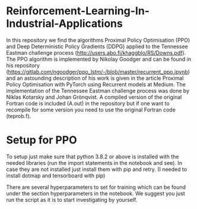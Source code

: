 # Reinforcement-Learning-In-Industrial-Applications
In this repository we find the algorithms Proximal Policy Optimisation (PPO) and Deep Deterministic Policy Gradients (DDPG) applied to the Tennessee Eastman challenge process (http://users.abo.fi/khaggblo/RS/Downs.pdf).
The PPO algorithm is implemented by Nikolay Goodger and can be found in his repository (https://gitlab.com/ngoodger/ppo_lstm/-/blob/master/recurrent_ppo.ipynb) and an astounding description of his work is given in the article Proximal Policy Optimisation with PyTorch using Recurrent models at Medium. The implementation of the Tennessee Eastman challenge process was done by Niklas Kotarsky and Johan Grönqvist. A compiled version of the original Fortran code is included (A.out) in the repository but if one want to recompile for some version you need to use the original Fortran code (teprob.f).


# Setup for PPO
To setup just make sure that python 3.8.2 or above is installed with the needed libraries (run the import statements in the notebook and see).
In case they are not installed just install them with pip and retry. (I needed to install dotmap and tensorboard with pip)

There are several hyperparameters to set for training which can be found under the section hyperparameters in the notebook. We suggest you just run the script as it is to start investigating by yourself.
